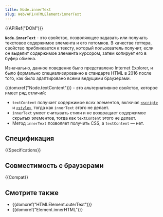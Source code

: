 ```yaml
---
title: Node.innerText
slug: Web/API/HTMLElement/innerText
---
```


{{APIRef("DOM")}}

**`Node.innerText`** - это свойство, позволяющее задавать или получать текстовое содержимое элемента и его потомков. В качестве геттера, свойство приближается к тексту, который пользователь получит, если он выделит содержимое элемента курсором, затем копирует его в буфер обмена.

Изначально, данное поведение было представлено Internet Explorer, и было формально специализированно в стандарте HTML в 2016 после того, как было адаптировано всеми ведущими браузерами.

{{domxref("Node.textContent")}} - это альтернативное свойство, которое имеет ряд отличий:

- `textContent` получает содержимое _всех_ элементов, включая [`<script>`](/ru/docs/Web/HTML/Element/script) и [`<style>`](/ru/docs/Web/HTML/Element/style), тогда как `innerText` этого не делает.
- `innerText` умеет считывать стили и не возвращает содержимое скрытых элементов, тогда как `textContent` этого не делает.
- Метод `innerText` позволяет получить CSS, а `textContent` — нет.

## Спецификация

{{Specifications}}

## Совместимость с браузерами

{{Compat}}

## Смотрите также

- {{domxref("HTMLElement.outerText")}}
- {{domxref("Element.innerHTML")}}
